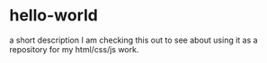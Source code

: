 # hello-world
a short description
I am checking this out to see about using it as a repository for my html/css/js work.
